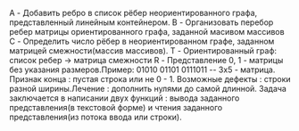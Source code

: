 A - Добавить ребро в список рёбер неориентированного графа, представленный линейным контейнером.
B - Организовать перебор ребер матрицы ориентированного графа, заданной масивом массивов
C - Определить число рёбер в неориентированном графе, заданном матрицей смежности(массив массивов).
T - Ориентированный граф: список ребер -> матрица смежности
R - Представление 0, 1 - матрицы без указания размеров.Пример:
01010
01101
0111011
-- 3x5 - матрица.
Признак конца : пустая строка или не 0 - 1.
Возможные дефекты : строки разной ширины.Лечение : дополнить нулями до самой длинной.
Задача заключается в написании двух функций : вывода заданного представления(в текстовой форме) 
и чтения заданного представления(из потока ввода или строки).
